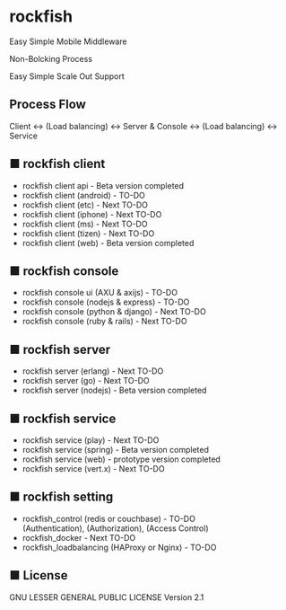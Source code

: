 # rockfish

   Easy Simple Mobile Middleware

   Non-Bolcking Process

   Easy Simple Scale Out Support

## Process Flow
   Client <-> (Load balancing) <->
   Server & Console <-> (Load balancing) <->
   Service

## ■ rockfish client
   * rockfish client api  - Beta version completed
   * rockfish client (android) - TO-DO
   * rockfish client (etc) - Next TO-DO
   * rockfish client (iphone) - Next TO-DO
   * rockfish client (ms) - Next TO-DO
   * rockfish client (tizen) - Next TO-DO
   * rockfish client (web) - Beta version completed   

## ■ rockfish console
   * rockfish console ui (AXU & axijs) - TO-DO   
   * rockfish console (nodejs & express) - TO-DO   
   * rockfish console (python & django) - Next TO-DO   
   * rockfish console (ruby & rails) - Next TO-DO

## ■ rockfish server   
   * rockfish server (erlang) - Next TO-DO
   * rockfish server (go) - Next TO-DO
   * rockfish server (nodejs) - Beta version completed
   
## ■ rockfish service
   * rockfish service (play) - Next TO-DO
   * rockfish service (spring) - Beta version completed
   * rockfish service (web) - prototype version completed
   * rockfish service (vert.x) - Next TO-DO
   
## ■ rockfish setting   
   * rockfish_control  (redis or couchbase) - TO-DO  
     (Authentication), (Authorization), (Access Control) 
   * rockfish_docker - Next TO-DO  
   * rockfish_loadbalancing (HAProxy or Nginx) - TO-DO 
     
## ■ License
GNU LESSER GENERAL PUBLIC LICENSE Version 2.1